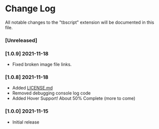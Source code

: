 <!--- 
Added for new features.
Changed for changes in existing functionality.
Deprecated for soon-to-be removed features.
Removed for now removed features.
Fixed for any bug fixes.
Security in case of vulnerabilities.

Check [Keep a Changelog](http://keepachangelog.com/) for recommendations on how to structure this file.
-->

# Change Log

All notable changes to the "tbscript" extension will be documented in this file.

### [Unreleased]

<!--- next entry here -->

### [1.0.9] 2021-11-18
- Fixed broken image file links.

### [1.0.8] 2021-11-18
- Added [LICENSE.md](https://github.com/willasm/tbscript/blob/master/LICENSE.md)
- Removed debugging console log code
- Added Hover Support! About 50% Complete (more to come)

### [1.0.0] 2021-11-15

- Initial release